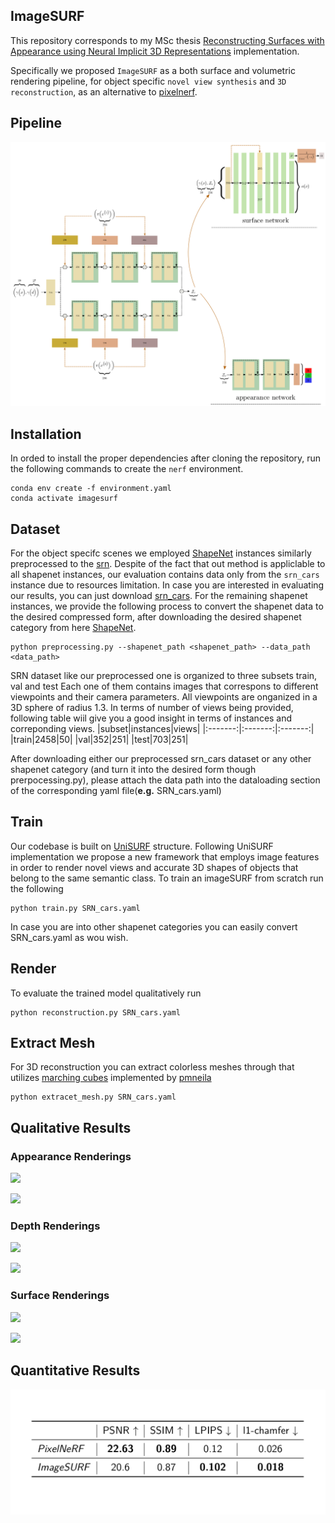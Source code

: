 ## ImageSURF

This repository corresponds to my MSc thesis 
[Reconstructing Surfaces with Appearance using
Neural Implicit 3D Representations](https://drive.google.com/file/d/1RWD3citDTZecb4INWwU3IhnqYikTQWd-/view?usp=sharing) implementation.

Specifically we proposed `ImageSURF` as a both surface and volumetric rendering
pipeline, for object specific `novel view synthesis` and `3D reconstruction`, as an alternative
to [pixelnerf](https://alexyu.net/pixelnerf/).

## Pipeline
![](./media/pipeline.png)

## Installation
In orded to install the proper dependencies after cloning the repository, 
run the following commands to create the `nerf` environment.

```
conda env create -f environment.yaml
conda activate imagesurf
```

## Dataset
For the object specifc scenes we employed [ShapeNet](https://shapenet.org/) instances
similarly preprocessed to the [srn](https://github.com/vsitzmann/scene-representation-networks).
Despite of the fact that out method is appliclable to all shapenet instances, our evaluation contains data only from the `srn_cars` instance due to resources limitation.
In case you are interested in evaluating our results, you can just download [srn_cars](https://drive.google.com/file/d/1BIVGjPK86L4G5i5zm63oYGeNE_k3Z-zp/view?usp=sharing).
For the remaining shapenet instances, we provide the following process to convert the shapenet data
to the desired compressed form, after downloading the desired shapenet category from here
[ShapeNet](https://shapenet.org/).
```
python preprocessing.py --shapenet_path <shapenet_path> --data_path <data_path>

```
SRN dataset like our preprocessed one is organized to three subsets train, val and test
Each one of them contains images that correspons to different viewpoints and their camera parameters. All viewpoints are onganized in a 3D sphere of radius 1.3. In terms of number of views being provided, following table wiil give you a good insight in terms of instances and correponding views.
|subset|instances|views|
|:-------:|:-------:|:-------:|
|train|2458|50|
|val|352|251|
|test|703|251|

After downloading either our preprocessed srn_cars dataset or any other 
shapenet category (and turn it into the desired form though prerpocessing.py), 
please attach the data path into the dataloading section of the corresponding yaml file(**e.g.** SRN_cars.yaml)
## Train
Our codebase is built on [UniSURF](https://github.com/autonomousvision/unisurf) structure.
Following UniSURF implementation we propose a new framework that employs image features 
in order to render novel views and accurate 3D shapes of objects that belong to the 
same semantic class. 
To train an imageSURF from scratch run the following

```
python train.py SRN_cars.yaml
```
In case you are into other shapenet categories you can easily convert SRN_cars.yaml as wou wish.

## Render
To evaluate the trained model qualitatively run 

```
python reconstruction.py SRN_cars.yaml
```
## Extract Mesh
For 3D reconstruction you can extract colorless meshes through
that utilizes [marching cubes](https://github.com/pmneila/PyMCubes)
implemented by [pmneila](https://github.com/pmneila)
```
python extracet_mesh.py SRN_cars.yaml
```

## Qualitative Results
### Appearance Renderings
![](./media/GT_pixelnerf_imagesurf.png)

![](./media/gif_rgb.gif)
### Depth Renderings
![](./media/pixelnerf_imagesurf.png)

![](./media/gif_depth.gif)
### Surface Renderings
![](./media/GT_pixelnerf_imagesurf.png)

![](./media/gifs_surf.gif)

## Quantitative Results
![](./media/metrics.png)
